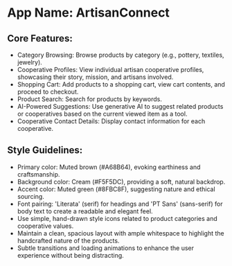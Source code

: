# **App Name**: ArtisanConnect

## Core Features:

- Category Browsing: Browse products by category (e.g., pottery, textiles, jewelry).
- Cooperative Profiles: View individual artisan cooperative profiles, showcasing their story, mission, and artisans involved.
- Shopping Cart: Add products to a shopping cart, view cart contents, and proceed to checkout.
- Product Search: Search for products by keywords.
- AI-Powered Suggestions: Use generative AI to suggest related products or cooperatives based on the current viewed item as a tool.
- Cooperative Contact Details: Display contact information for each cooperative.

## Style Guidelines:

- Primary color: Muted brown (#A68B64), evoking earthiness and craftsmanship.
- Background color: Cream (#F5F5DC), providing a soft, natural backdrop.
- Accent color: Muted green (#8FBC8F), suggesting nature and ethical sourcing.
- Font pairing: 'Literata' (serif) for headings and 'PT Sans' (sans-serif) for body text to create a readable and elegant feel.
- Use simple, hand-drawn style icons related to product categories and cooperative values.
- Maintain a clean, spacious layout with ample whitespace to highlight the handcrafted nature of the products.
- Subtle transitions and loading animations to enhance the user experience without being distracting.